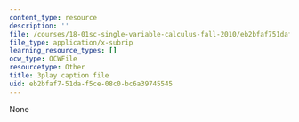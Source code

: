 ```yaml
---
content_type: resource
description: ''
file: /courses/18-01sc-single-variable-calculus-fall-2010/eb2bfaf751daf5ce08c0bc6a39745545_Bk5y6Elcy_Q.srt
file_type: application/x-subrip
learning_resource_types: []
ocw_type: OCWFile
resourcetype: Other
title: 3play caption file
uid: eb2bfaf7-51da-f5ce-08c0-bc6a39745545
---
```

None

